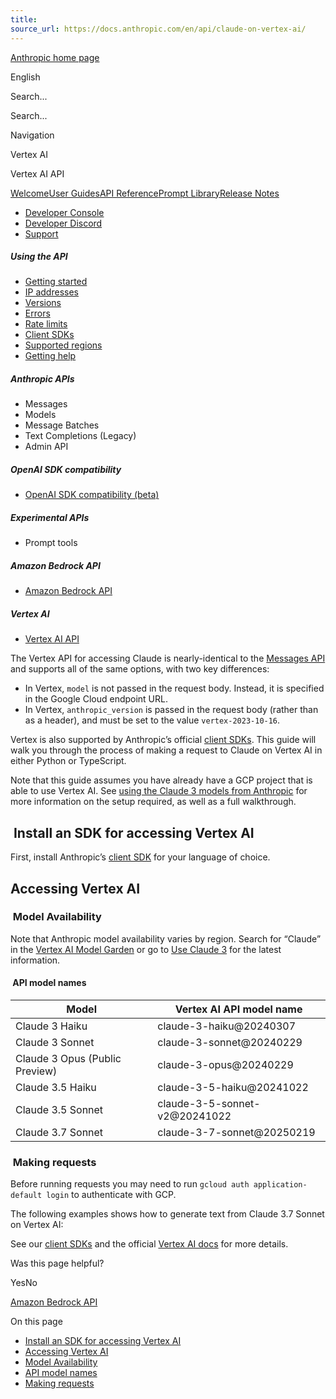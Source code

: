 ```yaml
---
title: 
source_url: https://docs.anthropic.com/en/api/claude-on-vertex-ai/
---
```


[Anthropic home page](/)

English

Search...

Search...

Navigation

Vertex AI

Vertex AI API

[Welcome](/en/home)[User Guides](/en/docs/welcome)[API Reference](/en/api/getting-started)[Prompt Library](/en/prompt-library/library)[Release Notes](/en/release-notes/overview)

- [Developer Console](https://console.anthropic.com/)
- [Developer Discord](https://www.anthropic.com/discord)
- [Support](https://support.anthropic.com/)

##### Using the API

* [Getting started](/en/api/getting-started)
* [IP addresses](/en/api/ip-addresses)
* [Versions](/en/api/versioning)
* [Errors](/en/api/errors)
* [Rate limits](/en/api/rate-limits)
* [Client SDKs](/en/api/client-sdks)
* [Supported regions](/en/api/supported-regions)
* [Getting help](/en/api/getting-help)

##### Anthropic APIs

* Messages
* Models
* Message Batches
* Text Completions (Legacy)
* Admin API

##### OpenAI SDK compatibility

* [OpenAI SDK compatibility (beta)](/en/api/openai-sdk)

##### Experimental APIs

* Prompt tools

##### Amazon Bedrock API

* [Amazon Bedrock API](/en/api/claude-on-amazon-bedrock)

##### Vertex AI

* [Vertex AI API](/en/api/claude-on-vertex-ai)

The Vertex API for accessing Claude is nearly-identical to the [Messages API](/en/api/messages) and supports all of the same options, with two key differences:

* In Vertex, `model` is not passed in the request body. Instead, it is specified in the Google Cloud endpoint URL.
* In Vertex, `anthropic_version` is passed in the request body (rather than as a header), and must be set to the value `vertex-2023-10-16`.

Vertex is also supported by Anthropic’s official [client SDKs](/en/api/client-sdks). This guide will walk you through the process of making a request to Claude on Vertex AI in either Python or TypeScript.

Note that this guide assumes you have already have a GCP project that is able to use Vertex AI. See [using the Claude 3 models from Anthropic](https://cloud.google.com/vertex-ai/generative-ai/docs/partner-models/use-claude) for more information on the setup required, as well as a full walkthrough.

[​](#install-an-sdk-for-accessing-vertex-ai) Install an SDK for accessing Vertex AI
-----------------------------------------------------------------------------------

First, install Anthropic’s [client SDK](/en/api/client-sdks) for your language of choice.

[​](#accessing-vertex-ai) Accessing Vertex AI
---------------------------------------------

### [​](#model-availability) Model Availability

Note that Anthropic model availability varies by region. Search for “Claude” in the [Vertex AI Model Garden](https://console.cloud.google.com/vertex-ai/model-garden) or go to [Use Claude 3](https://cloud.google.com/vertex-ai/generative-ai/docs/partner-models/use-claude) for the latest information.

#### [​](#api-model-names) API model names

| Model | Vertex AI API model name |
| --- | --- |
| Claude 3 Haiku | claude-3-haiku@20240307 |
| Claude 3 Sonnet | claude-3-sonnet@20240229 |
| Claude 3 Opus (Public Preview) | claude-3-opus@20240229 |
| Claude 3.5 Haiku | claude-3-5-haiku@20241022 |
| Claude 3.5 Sonnet | claude-3-5-sonnet-v2@20241022 |
| Claude 3.7 Sonnet | claude-3-7-sonnet@20250219 |

### [​](#making-requests) Making requests

Before running requests you may need to run `gcloud auth application-default login` to authenticate with GCP.

The following examples shows how to generate text from Claude 3.7 Sonnet on Vertex AI:

See our [client SDKs](/en/api/client-sdks) and the official [Vertex AI docs](https://cloud.google.com/vertex-ai/docs) for more details.

Was this page helpful?

YesNo

[Amazon Bedrock API](/en/api/claude-on-amazon-bedrock)

On this page

* [Install an SDK for accessing Vertex AI](#install-an-sdk-for-accessing-vertex-ai)
* [Accessing Vertex AI](#accessing-vertex-ai)
* [Model Availability](#model-availability)
* [API model names](#api-model-names)
* [Making requests](#making-requests)